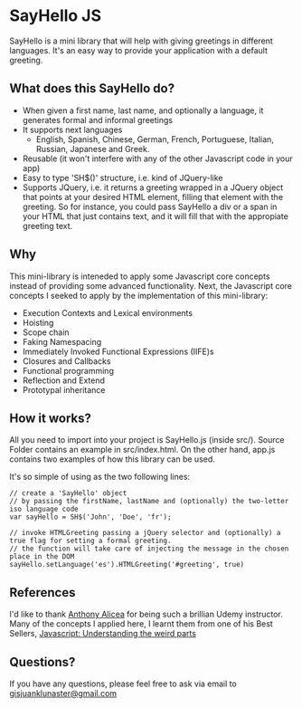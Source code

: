 # SayHello JS

SayHello is a mini library that will help with giving greetings in different languages. It's an easy way to provide your application with a default greeting.

## What does this SayHello do?
- When given a first name, last name, and optionally a language, it generates formal and informal greetings
- It supports next languages
  - English, Spanish, Chinese, German, French, Portuguese, Italian, Russian, Japanese and Greek.
- Reusable (it won't interfere with any of the other Javascript code in your app)
- Easy to type 'SH$()' structure, i.e. kind of JQuery-like
- Supports JQuery, i.e. it returns a greeting wrapped in a JQuery object that points at your desired HTML element, filling that element with the greeting. So for instance, you could pass SayHello a div or a span in your HTML that just contains text, and it will fill that with the appropiate greeting text.

## Why
This mini-library is inteneded to apply some Javascript core concepts instead of providing some advanced functionality.
Next, the Javascript core concepts I seeked to apply by the implementation of this mini-library:
- Execution Contexts and Lexical environments
- Hoisting
- Scope chain
- Faking Namespacing
- Immediately Invoked Functional Expressions (IIFE)s
- Closures and Callbacks
- Functional programming
- Reflection and Extend
- Prototypal inheritance

## How it works?
All you need to import into your project is SayHello.js (inside src/). Source Folder contains an example in src/index.html. On the other hand, app.js contains two examples of how this library can be used.

It's so simple of using as the two following lines:
```
// create a 'SayHello' object
// by passing the firstName, lastName and (optionally) the two-letter iso language code
var sayHello = SH$('John', 'Doe', 'fr');

// invoke HTMLGreeting passing a jQuery selector and (optionally) a true flag for setting a formal greeting.
// the function will take care of injecting the message in the chosen place in the DOM
sayHello.setLanguage('es').HTMLGreeting('#greeting', true)
```

## References
I'd like to thank [Anthony Alicea](https://twitter.com/anthonypalicea) for being such a brillian Udemy instructor. Many of the concepts I applied here, I learnt them from one of his Best Sellers, [Javascript: Understanding the weird parts](https://www.udemy.com/understand-javascript/)


Questions?
----------

If you have any questions, please feel free to ask via email to
[gisjuanklunaster@gmail.com](mailto:gisjuanklunaster@gmail.com?Subject=SayHello%20JS)
